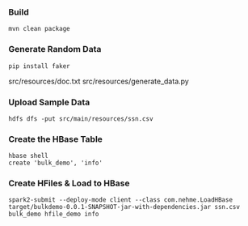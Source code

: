 ### Build 

```
mvn clean package
```

### Generate Random Data

```
pip install faker
```

src/resources/doc.txt
src/resources/generate_data.py


### Upload Sample Data

```
hdfs dfs -put src/main/resources/ssn.csv
```

### Create the HBase Table

```
hbase shell
create 'bulk_demo', 'info'
```

### Create HFiles & Load to HBase

```
spark2-submit --deploy-mode client --class com.nehme.LoadHBase target/bulkdemo-0.0.1-SNAPSHOT-jar-with-dependencies.jar ssn.csv bulk_demo hfile_demo info
```
